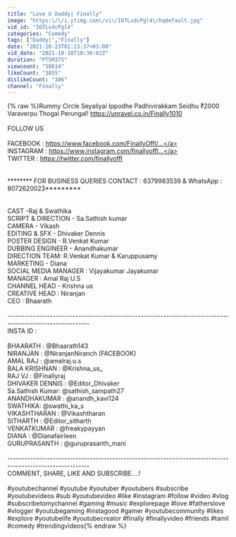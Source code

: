 ```yaml
---
title: "Love U Daddy| Finally"
image: "https:\/\/i.ytimg.com\/vi\/I6TLvdcPgl4\/hqdefault.jpg"
vid_id: "I6TLvdcPgl4"
categories: "Comedy"
tags: ["Daddy|","Finally"]
date: "2021-10-23T01:13:37+03:00"
vid_date: "2021-10-10T10:30:02Z"
duration: "PT5M37S"
viewcount: "58614"
likeCount: "3855"
dislikeCount: "106"
channel: "Finally"
---
```

{% raw %}Rummy Circle Seyaliyai Ippodhe Padhivirakkam Seidhu ₹2000 Varaverpu Thogai Perungal! <a rel="nofollow" target="blank" href="https://unravel.co.in/Finally1010">https://unravel.co.in/Finally1010</a><br /><br />FOLLOW US  <br /><br />FACEBOOK    : <a rel="nofollow" target="blank" href="https://www.facebook.com/FinallyOffl/...">https://www.facebook.com/FinallyOffl/...</a><br />INSTAGRAM  : <a rel="nofollow" target="blank" href="https://www.instagram.com/finallyoffl...">https://www.instagram.com/finallyoffl...</a><br />TWITTER  : <a rel="nofollow" target="blank" href="https://twitter.com/finallyoffl​​​​​​​">https://twitter.com/finallyoffl​​​​​​​</a><br /><br /><br />******** FOR BUSINESS QUERIES CONTACT : 6379983539 &amp; WhatsApp : 8072620023*********<br /><br /><br />CAST -Raj &amp;  Swathika<br />SCRIPT &amp; DIRECTION -  Sa.Sathish kumar<br />CAMERA - Vikash <br />EDITING &amp; SFX - Dhivaker Dennis<br />POSTER DESIGN - R.Venkat Kumar<br />DUBBING ENGINEER - Anandhakumar<br />DIRECTION TEAM: R.Venkat Kumar &amp; Karuppusamy<br />MARKETING - Diana<br />SOCIAL MEDIA MANAGER : Vijayakumar Jayakumar<br />MANAGER : Amal Raj U.S<br />CHANNEL HEAD - Krishna us<br />CREATIVE HEAD : Niranjan<br />CEO : Bhaarath<br /><br />-----------------------------------------------------------------------------------------------------------<br />INSTA ID :<br /><br />BHAARATH : @Bhaarath143<br />NIRANJAN : @NiranjanNiranch (FACEBOOK)<br />AMAL RAJ : @amalraj.u.s<br />BALA KRISHNAN : @Krishna_us_<br />RAJ VJ : @Finallyraj<br />DHIVAKER DENNIS : @Editor_Dhivaker<br />Sa.Sathish Kumar: @sathish_sampath27<br />ANANDHAKUMAR : @anandh_kavi124<br />SWATHIKA: @swathi_ka_s<br />VIKASHTHARAN : @Vikashtharan<br />SITHARTH : @Editor_sitharth<br />VENKATKUMAR : @freakypayyan<br />DIANA : @Dianafairleen<br />GURUPRASANTH : @guruprasanth_mani<br /><br />-----------------------------------------------------------------------------------------------------------<br />COMMENT, SHARE, LIKE AND SUBSCRIBE....!<br /><br />#youtubechannel #youtube #youtuber #youtubers #subscribe #youtubevideos #sub #youtubevideo #like #instagram #follow #video #vlog #subscribetomychannel #gaming #music #explorepage #love #fatherslove #vlogger #youtubegaming #instagood #gamer #youtubecommunity #likes #explore #youtubelife #youtubecreator #finally #finallyvideo #friends #tamil #comedy #trendingvideos{% endraw %}
